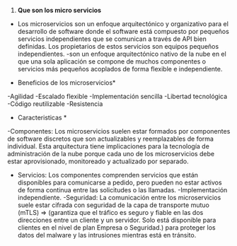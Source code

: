 1. **Que son los micro servicios**

- Los microservicios son un enfoque arquitectónico y organizativo para el desarrollo de software donde el software está compuesto por pequeños servicios independientes que se comunican a través de API bien definidas. Los propietarios de estos servicios son equipos pequeños independientes.
-son un enfoque arquitectónico nativo de la nube en el que una sola aplicación se compone de muchos componentes o servicios más pequeños acoplados de forma flexible e independiente.

* Beneficios de los microservicios*

-Agilidad
-Escalado flexible
-Implementación sencilla
-Libertad tecnológica
-Código reutilizable
-Resistencia

* Caracteristicas *

-Componentes: Los microservicios suelen estar formados por componentes de software discretos que son actualizables y reemplazables de forma individual. Esta arquitectura tiene implicaciones para la tecnología de administración de la nube porque cada uno de los microservicios debe estar aprovisionado, monitoreado y actualizado por separado.
- Servicios: Los componentes comprenden servicios que están disponibles para comunicarse a pedido, pero pueden no estar activos de forma continua entre las solicitudes o las llamadas.
-Implementación independiente.
-Seguridad: La comunicación entre los microservicios suele estar cifrada con seguridad de la capa de transporte mutuo (mTLS) => (garantiza que el tráfico es seguro y fiable en las dos direcciones entre un cliente y un servidor. Solo está disponible para clientes en el nivel de plan Empresa o Seguridad.) para proteger los datos del malware y las intrusiones mientras está en tránsito.